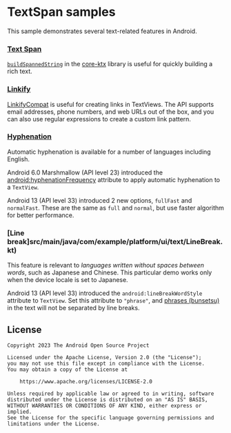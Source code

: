 # TextSpan samples

This sample demonstrates several text-related features in Android.

### [Text Span](src/main/java/com/example/platform/ui/text/TextSpan.kt)

[`buildSpannedString`](https://developer.android.com/reference/kotlin/androidx/core/text/package-summary#buildSpannedString(kotlin.Function1))
in the [core-ktx](https://developer.android.com/kotlin/ktx#core) library is useful for quickly
building a rich text.

### [Linkify](src/main/java/com/example/platform/ui/text/Linkify.kt)

[LinkifyCompat](https://developer.android.com/reference/androidx/core/text/util/LinkifyCompat)
is useful for creating links in TextViews. The API supports email addresses, phone numbers, and web
URLs out of the box, and you can also use regular expressions to create a custom link pattern.

### [Hyphenation](src/main/java/com/example/platform/ui/text/Hyphenation.kt)

Automatic hyphenation is available for a number of languages including English.

Android 6.0 Marshmallow (API level 23) introduced the
[android:hyphenationFrequency](https://developer.android.com/reference/android/widget/TextView#attr_android:hyphenationFrequency)
attribute to apply automatic hyphenation to a `TextView`.

Android 13 (API level 33) introduced 2 new options, `fullFast` and `normalFast`. These are the same
as `full` and `normal`, but use faster algorithm for better performance.

### [Line break]src/main/java/com/example/platform/ui/text/LineBreak.kt)

This feature is relevant to _languages written without spaces between words_, such as Japanese and
Chinese. This particular demo works only when the device locale is set to Japanese.

Android 13 (API level 33) introduced the `android:lineBreakWordStyle` attribute to `TextView`. Set
this attribute to `"phrase"`, and
[phrases (bunsetsu)](https://ja.wikipedia.org/wiki/%E6%96%87%E7%AF%80)
in the text will not be separated by line breaks.

## License

```
Copyright 2023 The Android Open Source Project
 
Licensed under the Apache License, Version 2.0 (the "License");
you may not use this file except in compliance with the License.
You may obtain a copy of the License at

    https://www.apache.org/licenses/LICENSE-2.0

Unless required by applicable law or agreed to in writing, software
distributed under the License is distributed on an "AS IS" BASIS,
WITHOUT WARRANTIES OR CONDITIONS OF ANY KIND, either express or implied.
See the License for the specific language governing permissions and
limitations under the License.
```
